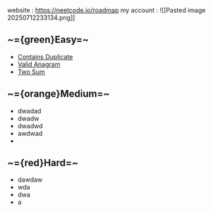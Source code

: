 
website : https://neetcode.io/roadmap
my account  :
![[Pasted image 20250712233134.png]]
## ~={green}Easy=~
- [Contains Duplicate](https://neetcode.io/problems/duplicate-integer?list=neetcode150)
- [Valid Anagram](https://neetcode.io/problems/is-anagram?list=neetcode150)
- [Two Sum](https://neetcode.io/problems/two-integer-sum?list=neetcode150)

## ~={orange}Medium=~ 

- dwadad
- dwadw
- dwadwd
- awdwad
- 



## ~={red}Hard=~

- dawdaw
- wda
- dwa
- a


